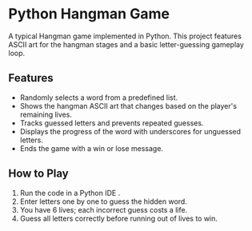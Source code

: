 # Python Hangman Game

A typical Hangman game implemented in Python. This project features ASCII art for the hangman stages and a basic letter-guessing gameplay loop.

## Features
- Randomly selects a word from a predefined list.
- Shows the hangman ASCII art that changes based on the player's remaining lives.
- Tracks guessed letters and prevents repeated guesses.
- Displays the progress of the word with underscores for unguessed letters.
- Ends the game with a win or lose message.

## How to Play
1. Run the code in a Python IDE .
2. Enter letters one by one to guess the hidden word.
3. You have 6 lives; each incorrect guess costs a life.
4. Guess all letters correctly before running out of lives to win.
